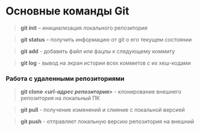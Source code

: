 # Основные команды **Git**

> **git init** – инициализация локального репозитория

> **git status** – получить информацию от git о его текущем состоянии

 > **git add** - добавить файл или фацлы к следующему коммиту

 > **git log** - вывод на экран истории всех коммитов с их хеш-кодами

 ### Работа с удаленными репозиториями

 > **git сlone *<url-адрес репозитория>*** - клонирование внешнего репозитория на локальный ПК

 > **git pull** - получение изменений и слияние с локальной версией

 > **git push** - отправляет локальную версию репозитория на внешний

